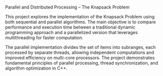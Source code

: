 Parallel and Distributed Processing – The Knapsack Problem

This project explores the implementation of the Knapsack Problem using both sequential and parallel algorithms. The main objective is to compare performance and execution time between a traditional dynamic programming approach and a parallelized version that leverages multithreading for faster computation.

The parallel implementation divides the set of items into subranges, each processed by separate threads, allowing independent computations and improved efficiency on multi-core processors. The project demonstrates fundamental principles of parallel processing, thread synchronization, and algorithm optimization in C++.

